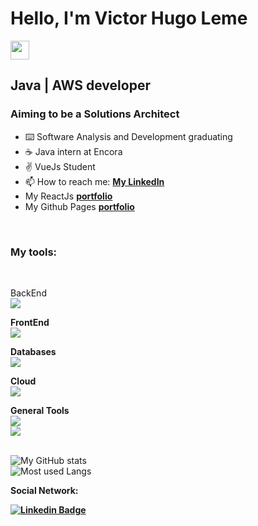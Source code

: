 # Hello, I'm Victor Hugo Leme 
<img src="https://raw.githubusercontent.com/MartinHeinz/MartinHeinz/master/wave.gif" width="30">

## Java | AWS developer
### Aiming to be a Solutions Architect

- :keyboard: Software Analysis and Development graduating
- :coffee: Java intern at Encora
- :v: VueJs Student
- 📫 How to reach me: [**My LinkedIn**](https://www.linkedin.com/in/victor-hugoleme/?locale=en_US)
- My ReactJs [**portfolio**](https://victorhleme.dev/)
- My Github Pages [**portfolio**](https://victorhugoleme.github.io/bc-dio-js/)
<br>

<!--START_SECTION:badges-->
<!--END_SECTION:badges-->

### My tools:
<br>

BackEnd
<br>
<a href="https://skillicons.dev">
  <img src="https://skillicons.dev/icons?i=java,spring,maven" />
</a>


<b>FrontEnd</b>
<br>
<a href="https://skillicons.dev">
  <img src="https://skillicons.dev/icons?i=react,vue,scss" />
</a>

<b>Databases</b>
<br>
<a href="https://skillicons.dev">
  <img src="https://skillicons.dev/icons?i=mysql,postgres,mongodb" />
</a>

<b>Cloud</b>
<br>
<a href="https://skillicons.dev">
  <img src="https://skillicons.dev/icons?i=aws,firebase,apigateway" />
</a>

<b>General Tools</b>
<br>
<a href="https://skillicons.dev">
  <img src="https://skillicons.dev/icons?i=docker,postman,redux" />
  <br>
  <img src="https://skillicons.dev/icons?i=redis,linux,rabbitmq" />
</a>
<br>
<br>

![My GitHub stats](https://github-readme-stats-victorhugoleme.vercel.app/api?username=VictorHugoLeme&show_icons=true&theme=tokyonight)
<br>
![Most used Langs](https://github-readme-stats-victorhugoleme.vercel.app/api/top-langs/?username=victorhugoleme&show_icons=true&theme=tokyonight&layout=compact&langs_count=8)
  
<b>Social Network: <b/>
<p>
  
  [![Linkedin Badge](https://img.shields.io/badge/-Linkedin-0077B5?style=for-the-badge&logo=Linkedin&logoColor=white)](https://www.linkedin.com/in/victor-hugoleme/?locale=en_US)
